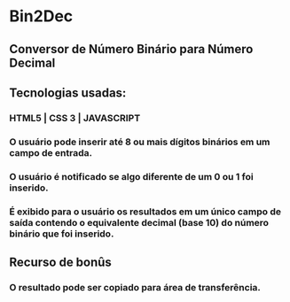 # Bin2Dec

## Conversor de Número Binário para Número Decimal

## Tecnologias usadas:

### HTML5 | CSS 3 | JAVASCRIPT

### O usuário pode inserir até 8 ou mais dígitos binários em um campo de entrada.
### O usuário é notificado se algo diferente de um 0 ou 1 foi inserido.
### É exibido para o usuário os resultados em um único campo de saída contendo o equivalente decimal (base 10) do número binário que foi inserido.
## Recurso de bonûs
### O resultado pode ser copiado para área de transferência.
